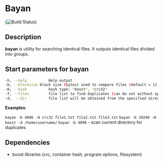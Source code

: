 # Bayan
(![Build Status](https://travis-ci.org/gwqw/OTUSLesson17.svg?branch=master))

## Description

**bayan** is utility for searching identical files. It outputs identical files divided into groups. 

## Start parameters for bayan

```bash
-h, --help			Help output
-b, --blocksize	block size (bytes) used to compare files (default = 1)
-H, --hash			hash type: *boost*, *crc32*
-f, --files			file list to find duplicates (can be set without option `-f`)
-d,  --dir			file list will be obtained from the specified directory recursively (-f is ignored)
```

**Examples**: 

`bayan -b 4096 -H crc32 file1.txt file2.txt file3.txt`
`bayan -b 10240 -H boost -d /home/username/`
`bayan -b 4096` - scan current directory for duplicates


## Dependencies

* boost libraries (crc, container hash, program options, filesystem)